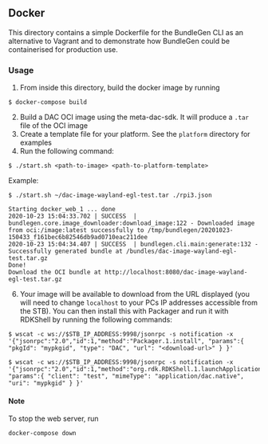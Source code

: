 ## Docker
This directory contains a simple Dockerfile for the BundleGen CLI as an alternative to Vagrant and to demonstrate how BundleGen
could be containerised for production use.

### Usage
1. From inside this directory, build the docker image by running
```console
$ docker-compose build
```
2. Build a DAC OCI image using the meta-dac-sdk. It will produce a `.tar` file of the OCI image
3. Create a template file for your platform. See the `platform` directory for examples
4. Run the following command:
```console
$ ./start.sh <path-to-image> <path-to-platform-template>
```

Example:
```console
$ ./start.sh ~/dac-image-wayland-egl-test.tar ./rpi3.json

Starting docker_web_1 ... done
2020-10-23 15:04:33.702 | SUCCESS  | bundlegen.core.image_downloader:download_image:122 - Downloaded image from oci:/image:latest successfully to /tmp/bundlegen/20201023-150433_f161bec6b82546db9ad0710eac211dee
2020-10-23 15:04:34.407 | SUCCESS  | bundlegen.cli.main:generate:132 - Successfully generated bundle at /bundles/dac-image-wayland-egl-test.tar.gz
Done!
Download the OCI bundle at http://localhost:8080/dac-image-wayland-egl-test.tar.gz
```

6. Your image will be available to download from the URL displayed (you will need to change `localhost` to your PCs IP addresses accessible from the STB). You can then install this with Packager and run it with RDKShell by running the following commands:
```console
$ wscat -c ws://$STB_IP_ADDRESS:9998/jsonrpc -s notification -x '{"jsonrpc":"2.0","id":1,"method":"Packager.1.install", "params":{ "pkgId": "mypkgid", "type": "DAC", "url": "<download-url>" } }'
```
```console
$ wscat -c ws://$STB_IP_ADDRESS:9998/jsonrpc -s notification -x '{"jsonrpc":"2.0","id":1,"method":"org.rdk.RDKShell.1.launchApplication", "params":{ "client": "test", "mimeType": "application/dac.native", "uri": "mypkgid" } }'
```

#### Note
To stop the web server, run
```
docker-compose down
```